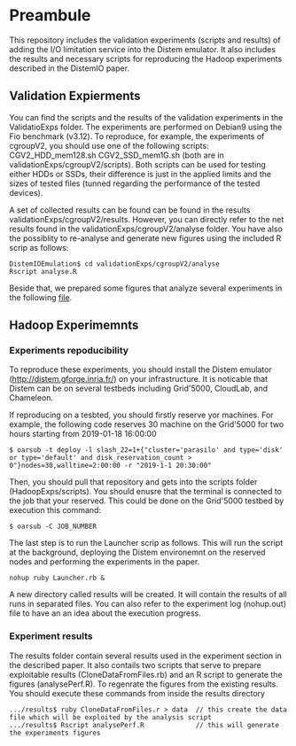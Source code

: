 # Preambule
This repository includes the validation experiments (scripts and results) of adding the I/O limitation service into the Distem emulator. It also includes the results and necessary scripts for reproducing the Hadoop experiments described in the DistemIO paper.

## Validation Expierments
You can find the scripts and the results of the validation experiments in the ValidatioExps folder. The experiments are performed on Debian9 using the Fio benchmark (v3.12). To reproduce, for example, the experiments of cgroupV2, you should use one of the following scripts: CGV2_HDD_mem128.sh CGV2_SSD_mem1G.sh (both are in validationExps/cgroupV2/scripts). Both scripts can be used for testing either HDDs or SSDs, their difference is just in the applied limits and the sizes of tested files (tunned regarding the performance of the tested devices). 

A set of collected results can be found can be found in the results validationExps/cgroupV2/results. However, you can directly refer to the net results found in the validationExps/cgroupV2/analyse folder. You have also the possiblity to re-analyse and generate new figures using the included R scrip as follows: 

```
DistemIOEmulation$ cd validationExps/cgroupV2/analyse
Rscript analyse.R 
```

Beside that, we prepared some figures that analyze several experiments in the following [file](validationExps/cgroupV2/sync_mmap).




## Hadoop Experimemnts

### Experiments repoducibility
To reproduce these experiments, you should install the Distem emulator (http://distem.gforge.inria.fr/) on your infrastructure. It is noticable that Distem can be on several testbeds including Grid'5000, CloudLab, and Chameleon. 

If reproducing on a tesbted, you should firstly reserve yor machines. For example, the following code reserves 30 machine on the Grid'5000 for two hours starting from 2019-01-18 16:00:00

```
$ oarsub -t deploy -l slash_22=1+{"cluster='parasilo' and type='disk' or type='default' and disk_reservation_count > 0"}nodes=30,walltime=2:00:00 -r "2019-1-1 20:30:00"

```

Then, you should pull that repository and gets into the scripts folder (HadoopExps/scripts). You should enusre that the terminal is connected to the job that your reserved. This could be done on the Grid'5000 testbed by execution this command: 

```
$ oarsub -C JOB_NUMBER
```

The last step is to run the Launcher scrip as follows. This will run the script at the background, deploying the Distem environemnt on the reserved nodes and performing the experiments in the paper. 

```
nohup ruby Launcher.rb & 
```

A new directory called results will be created. It will contain the results of all runs in separated files. You can also refer to the experiment log (nohup.out) file to have an an idea about the execution progress. 





### Experiment results
The results folder contain several results used in the experiment section in the described paper. It also contails two scripts that serve to prepare exploitable results (CloneDataFromFiles.rb) and an R script to generate the figures (analysePerf.R). To regenrate the figures from the existing results. You should execute these commands from inside the results directory

```
.../results$ ruby CloneDataFromFiles.r > data  // this create the data file which will be exploited by the analysis script
.../results$ Rscript analysePerf.R             // this will generate the experiments figures
``` 









